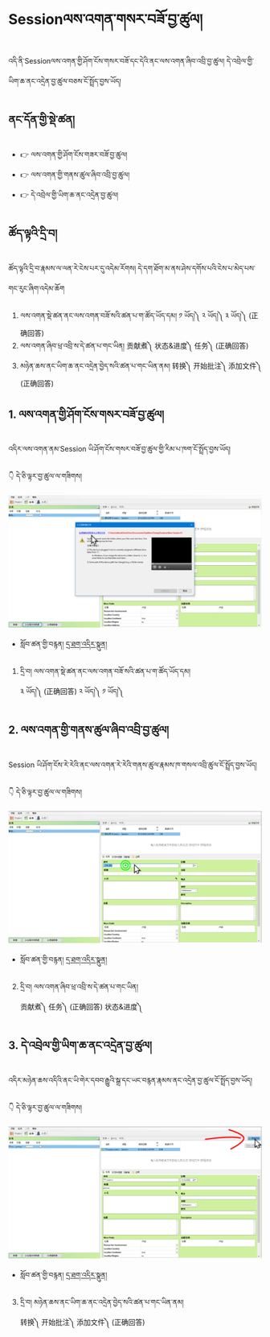 # Sessionལས་འགན་གསར་བཟོ་བྱ་ཚུལ།

འདི་ནི་Sessionལས་འགན་གྱི་ཤོག་ངོས་གསར་བཟོ་དང་དེའི་ནང་ལས་འགན་ཞིབ་འབྲི་བྱ་ཚུལ། དེ་འབྲེལ་གྱི་ཡིག་ཆ་ནང་འདྲེན་བྱ་ཚུལ་བཅས་ངོ་སྤྲོད་བྱས་ཡོད།
## ནང་དོན་གྱི་སྡེ་ཚན།

- 👉 ལས་འགན་གྱི་ཤོག་ངོས་གཟར་བཟོ་བྱ་ཚུལ།
- 👉 ལས་འགན་གྱི་གནས་ཚུལ་ཞིབ་འབྲི་བྱ་ཚུལ།
- 👉 དེ་འབྲེལ་གྱི་ཡིག་ཆ་ནང་འདྲེན་བྱ་ཚུལ།

## ཚོད་ལྟའི་དྲི་བ།

ཚོད་ལྟའི་དྲི་བ་རྣམས་ལ་ལན་རེ་ངེས་པར་དུ་འདེམ་རོགས། དེ་དག་ཐོག་མ་ནས་ཤེས་དགོས་པའི་ངེས་པ་མེད་པས་གང་རུང་ཞིག་འདེམ་ཆོག

1. ལས་འགན་སྡེ་ཚན་ནང་ལས་འགན་བཟོ་སའི་ཚན་པ་ག་ཚོད་ཡོད་དམ། ༡ ཡོད།༽ ༢ ཡོད།༽ ༣ ཡོད།༽ (正确回答)
2. ལས་འགན་ཞིབ་ཕྲ་འབྲི་ས་དེ་ཚན་པ་གང་ཡིན། 贡献煮༽ 状态&进度༽ 任务༽ (正确回答)
3. མཉེན་ཆས་ནང་ཡིག་ཆ་ནང་འདྲེན་བྱེད་སའི་ཚན་པ་གང་ཡིན་ནམ། 转换༽ 开始批注༽ 添加文件༽ (正确回答)

## 1. ལས་འགན་གྱི་ཤོག་ངོས་གསར་བཟོ་བྱ་ཚུལ།

འདིར་ལས་འགན་ནམ་Session ཡི་ཤོག་ངོས་གསར་བཟོ་བྱ་ཚུལ་གྱི་རིམ་པ་ཁག་ངོ་སྤྲོད་བྱས་ཡོད།

👇 དེ་ཅི་ལྟར་བྱ་ཚུལ་ལ་གཟིགས།

![800](images/000001.png)


- སློབ་ཚན་གྱི་བརྙན། [དྲ་ཐག་འདིར་སྣུན།](https://drive.google.com/file/d/1nObe0s6lH3nBpYXfegZBxQ15P_-3qOFH/view?usp=sharing)


1. དྲི་བ། ལས་འགན་སྡེ་ཚན་ནང་ལས་འགན་བཟོ་སའི་ཚན་པ་ག་ཚོད་ཡོད་དམ།  
༣ ཡོད།༽ (正确回答) ༢ ཡོད།༽ ༡ ཡོད།༽

## 2. ལས་འགན་གྱི་གནས་ཚུལ་ཞིབ་འབྲི་བྱ་ཚུལ།

Session ཡི་ཤོག་ངོས་རེ་རེའི་ནང་ལས་འགན་རེ་རེའི་གནས་ཚུལ་རྣམས་ཁ་གསལ་འབྲི་ཚུལ་ངོ་སྤྲོད་བྱས་ཡོད།

👇 དེ་ཅི་ལྟར་བྱ་ཚུལ་ལ་གཟིགས།

![800](images/000002.png)


- སློབ་ཚན་གྱི་བརྙན། [དྲ་ཐག་འདིར་སྣུན།](https://drive.google.com/file/d/1PGGl6x8L9tsFfRwNyUb8NbWh7OEEoYPX/view?usp=sharing)


2. དྲི་བ། ལས་འགན་ཞིབ་ཕྲ་འབྲི་ས་དེ་ཚན་པ་གང་ཡིན།  
贡献煮༽ 任务༽ (正确回答) 状态&进度༽ 

## 3. དེ་འབྲེལ་གྱི་ཡིག་ཆ་ནང་འདྲེན་བྱ་ཚུལ།

འདིར་མཉེན་ཆས་འདིའི་ནང་ཡི་གེར་དབབ་རྒྱུའི་སྒྲ་དང་ཡང་བརྙན་རྣམས་ནང་འདྲེན་བྱ་ཚུལ་ངོ་སྤྲོད་བྱས་ཡོད།

👇 དེ་ཅི་ལྟར་བྱ་ཚུལ་ལ་གཟིགས།

![800](images/000003.png)
 

- སློབ་ཚན་གྱི་བརྙན། [དྲ་ཐག་འདིར་སྣུན།](https://drive.google.com/file/d/1moVf8qqm3CaJg6DItvAtbAExusUHa7gc/view?usp=sharing)


3. དྲི་བ། མཉེན་ཆས་ནང་ཡིག་ཆ་ནང་འདྲེན་བྱེད་སའི་ཚན་པ་གང་ཡིན་ནམ།  
转换༽ 开始批注༽ 添加文件༽ (正确回答)
